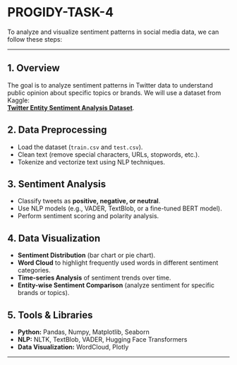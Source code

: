 # PROGIDY-TASK-4
To analyze and visualize sentiment patterns in social media data, we can follow these steps:  

---

## **1. Overview**  
The goal is to analyze sentiment patterns in Twitter data to understand public opinion about specific topics or brands. We will use a dataset from Kaggle:  
[**Twitter Entity Sentiment Analysis Dataset**](https://www.kaggle.com/datasets/jp797498e/twitter-entity-sentiment-analysis).  

## **2. Data Preprocessing**  
- Load the dataset (`train.csv` and `test.csv`).  
- Clean text (remove special characters, URLs, stopwords, etc.).  
- Tokenize and vectorize text using NLP techniques.  

## **3. Sentiment Analysis**  
- Classify tweets as **positive, negative, or neutral**.  
- Use NLP models (e.g., VADER, TextBlob, or a fine-tuned BERT model).  
- Perform sentiment scoring and polarity analysis.  

## **4. Data Visualization**  
- **Sentiment Distribution** (bar chart or pie chart).  
- **Word Cloud** to highlight frequently used words in different sentiment categories.  
- **Time-series Analysis** of sentiment trends over time.  
- **Entity-wise Sentiment Comparison** (analyze sentiment for specific brands or topics).  

## **5. Tools & Libraries**  
- **Python:** Pandas, Numpy, Matplotlib, Seaborn  
- **NLP:** NLTK, TextBlob, VADER, Hugging Face Transformers  
- **Data Visualization:** WordCloud, Plotly  

---
